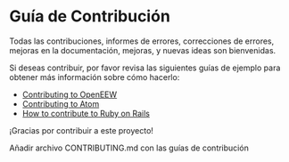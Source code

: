 # Guía de Contribución

Todas las contribuciones, informes de errores, correcciones de errores, mejoras en la documentación, mejoras, y nuevas ideas son bienvenidas.

Si deseas contribuir, por favor revisa las siguientes guías de ejemplo para obtener más información sobre cómo hacerlo:

- [Contributing to OpenEEW](https://www.instagram.com/juanchoprietom/)  
- [Contributing to Atom](https://www.instagram.com/bastian_bone?igsh=MXBybXlobnFmdjdzZw==)  
- [How to contribute to Ruby on Rails](https://www.tiktok.com/@bastianbone18)

¡Gracias por contribuir a este proyecto!


Añadir archivo CONTRIBUTING.md con las guías de contribución


